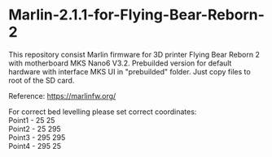 # Marlin-2.1.1-for-Flying-Bear-Reborn-2

This repository consist Marlin firmware for 3D printer Flying Bear Reborn 2 with motherboard MKS Nano6 V3.2.
Prebuilded version for default hardware with interface MKS UI in "prebuilded" folder. Just copy files to root of the SD card.

Reference:
https://marlinfw.org/


For correct bed levelling please set correct coordinates:<br>
Point1 - 25   25<br>
Point2 - 25   295<br> 
Point3 - 295  295<br> 
Point4 - 295  25<br> 
  
